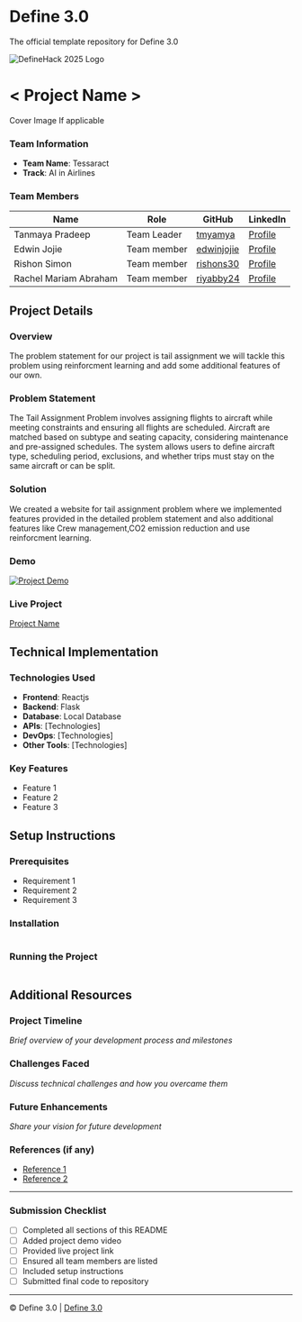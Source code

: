 
# Define 3.0
The official template repository for Define 3.0

![DefineHack 2025 Logo](https://github.com/user-attachments/assets/8173bc16-418e-4912-b500-c6427e4ba4b6)



# < Project Name >
 Cover Image  If applicable

### Team Information
- **Team Name**: Tessaract
- **Track**: AI in Airlines

### Team Members
| Name | Role | GitHub | LinkedIn |
|------|------|--------|----------|
| Tanmaya Pradeep | Team Leader | [tmyamya](https://github.com/tmyamya) | [Profile](https://linkedin.com/in/username) |
| Edwin Jojie | Team member | [edwinjojie](https://github.com/edwinjojie) | [Profile](https://linkedin.com/in/username) |
| Rishon Simon | Team member | [rishons30](https://github.com/rishons30) | [Profile](https://linkedin.com/in/username) |
| Rachel Mariam Abraham | Team member | [riyabby24](https://github.com/riyabby24) | [Profile](https://linkedin.com/in/username) |

## Project Details
### Overview
The problem statement for our project is tail assignment we will tackle this problem using reinforcment learning and add some additional features of our own.

### Problem Statement
The Tail Assignment Problem involves assigning flights to aircraft while meeting constraints and ensuring all flights are scheduled. Aircraft are matched based on subtype and seating capacity, considering maintenance and pre-assigned schedules. The system allows users to define aircraft type, scheduling period, exclusions, and whether trips must stay on the same aircraft or can be split.

### Solution
We created a website for tail assignment problem where we implemented features provided in the detailed problem statement and also additional features like Crew management,CO2 emission reduction and use reinforcment learning.

### Demo
[![Project Demo](https://img.youtube.com/vi/GYAqLW7RDaM/0.jpg)](https://www.youtube.com/watch?v=GYAqLW7RDaM)

### Live Project
[Project Name](https://your-project-url.com)

## Technical Implementation

### Technologies Used
- **Frontend**: Reactjs
- **Backend**: Flask
- **Database**: Local Database
- **APIs**: [Technologies]
- **DevOps**: [Technologies]
- **Other Tools**: [Technologies]

### Key Features
- Feature 1
- Feature 2
- Feature 3

## Setup Instructions

### Prerequisites
- Requirement 1
- Requirement 2
- Requirement 3

### Installation 
```bash

```

### Running the Project
```bash

```

## Additional Resources

### Project Timeline
_Brief overview of your development process and milestones_

### Challenges Faced
_Discuss technical challenges and how you overcame them_

### Future Enhancements
_Share your vision for future development_

### References (if any)
- [Reference 1](link)
- [Reference 2](link)

---

### Submission Checklist
- [ ] Completed all sections of this README
- [ ] Added project demo video
- [ ] Provided live project link
- [ ] Ensured all team members are listed
- [ ] Included setup instructions
- [ ] Submitted final code to repository

---

© Define 3.0 | [Define 3.0](https://www.define3.xyz/)
